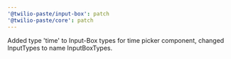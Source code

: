 ```yaml
---
'@twilio-paste/input-box': patch
'@twilio-paste/core': patch
---
```


Added type 'time' to Input-Box types for time picker component, changed InputTypes to name InputBoxTypes.
